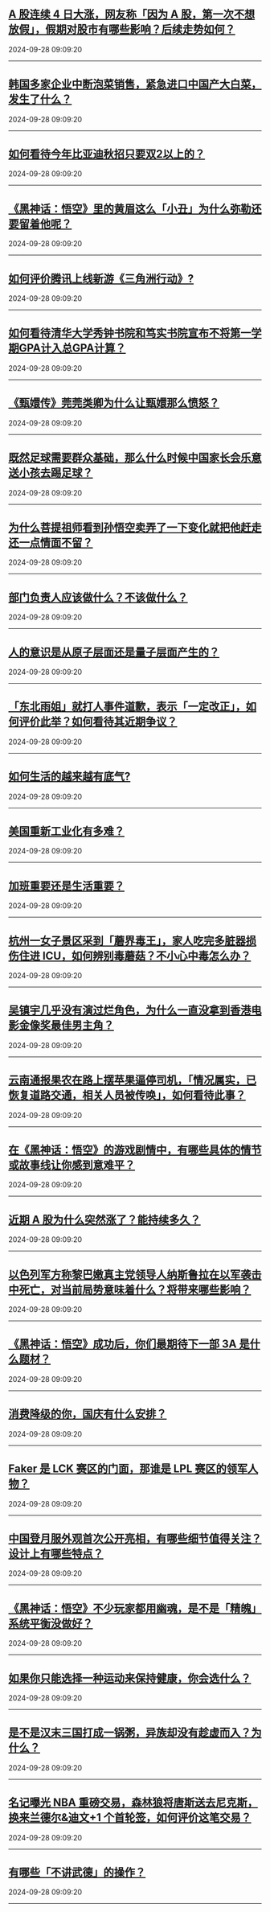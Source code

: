 ## [A 股连续 4 日大涨，网友称「因为 A 股，第一次不想放假」，假期对股市有哪些影响？后续走势如何？](https://www.zhihu.com/question/675715602)

2024-09-28 09:09:20

---
## [韩国多家企业中断泡菜销售，紧急进口中国产大白菜，发生了什么？](https://www.zhihu.com/question/668271679)

2024-09-28 09:09:20

---
## [如何看待今年比亚迪秋招只要双2以上的？](https://www.zhihu.com/question/666853816)

2024-09-28 09:09:20

---
## [《黑神话：悟空》里的黄眉这么「小丑」为什么弥勒还要留着他呢？](https://www.zhihu.com/question/667977091)

2024-09-28 09:09:20

---
## [如何评价腾讯上线新游《三角洲行动》?](https://www.zhihu.com/question/668150905)

2024-09-28 09:09:20

---
## [如何看待清华大学秀钟书院和笃实书院宣布不将第一学期GPA计入总GPA计算？](https://www.zhihu.com/question/670580822)

2024-09-28 09:09:20

---
## [《甄嬛传》莞莞类卿为什么让甄嬛那么愤怒？](https://www.zhihu.com/question/666799924)

2024-09-28 09:09:20

---
## [既然足球需要群众基础，那么什么时候中国家长会乐意送小孩去踢足球？](https://www.zhihu.com/question/666559480)

2024-09-28 09:09:20

---
## [为什么菩提祖师看到孙悟空卖弄了一下变化就把他赶走还一点情面不留？](https://www.zhihu.com/question/667620165)

2024-09-28 09:09:20

---
## [部门负责人应该做什么？不该做什么？](https://www.zhihu.com/question/667750171)

2024-09-28 09:09:20

---
## [人的意识是从原子层面还是量子层面产生的？](https://www.zhihu.com/question/665527244)

2024-09-28 09:09:20

---
## [「东北雨姐」就打人事件道歉，表示「一定改正」，如何评价此举？如何看待其近期争议？](https://www.zhihu.com/question/668579099)

2024-09-28 09:09:20

---
## [如何生活的越来越有底气?](https://www.zhihu.com/question/670899737)

2024-09-28 09:09:20

---
## [美国重新工业化有多难？](https://www.zhihu.com/question/662670683)

2024-09-28 09:09:20

---
## [加班重要还是生活重要？](https://www.zhihu.com/question/673637505)

2024-09-28 09:09:20

---
## [杭州一女子景区采到「蘑界毒王」，家人吃完多脏器损伤住进 ICU，如何辨别毒蘑菇？不小心中毒怎么办？](https://www.zhihu.com/question/672017435)

2024-09-28 09:09:20

---
## [吴镇宇几乎没有演过烂角色，为什么一直没拿到香港电影金像奖最佳男主角？](https://www.zhihu.com/question/543831417)

2024-09-28 09:09:20

---
## [云南通报果农在路上摆苹果逼停司机，「情况属实，已恢复道路交通，相关人员被传唤」，如何看待此事？](https://www.zhihu.com/question/671146999)

2024-09-28 09:09:20

---
## [在《黑神话：悟空》的游戏剧情中，有哪些具体的情节或故事线让你感到意难平？](https://www.zhihu.com/question/664909615)

2024-09-28 09:09:20

---
## [近期 A 股为什么突然涨了？能持续多久？](https://www.zhihu.com/question/670424745)

2024-09-28 09:09:20

---
## [以色列军方称黎巴嫩真主党领导人纳斯鲁拉在以军袭击中死亡，对当前局势意味着什么？将带来哪些影响？](https://www.zhihu.com/question/677782673)

2024-09-28 09:09:20

---
## [《黑神话：悟空》成功后，你们最期待下一部 3A 是什么题材？](https://www.zhihu.com/question/664868918)

2024-09-28 09:09:20

---
## [消费降级的你，国庆有什么安排？](https://www.zhihu.com/question/667683763)

2024-09-28 09:09:20

---
## [Faker 是 LCK 赛区的门面，那谁是 LPL 赛区的领军人物？](https://www.zhihu.com/question/659283047)

2024-09-28 09:09:20

---
## [中国登月服外观首次公开亮相，有哪些细节值得关注？设计上有哪些特点？](https://www.zhihu.com/question/675946447)

2024-09-28 09:09:20

---
## [《黑神话：悟空》不少玩家都用幽魂，是不是「精魄」系统平衡没做好？](https://www.zhihu.com/question/665496852)

2024-09-28 09:09:20

---
## [如果你只能选择一种运动来保持健康，你会选什么？](https://www.zhihu.com/question/666757359)

2024-09-28 09:09:20

---
## [是不是汉末三国打成一锅粥，异族却没有趁虚而入？为什么？](https://www.zhihu.com/question/419161243)

2024-09-28 09:09:20

---
## [名记曝光 NBA 重磅交易，森林狼将唐斯送去尼克斯，换来兰德尔&迪文+1 个首轮签，如何评价这笔交易？](https://www.zhihu.com/question/676316150)

2024-09-28 09:09:20

---
## [有哪些「不讲武德」的操作？](https://www.zhihu.com/question/432866470)

2024-09-28 09:09:20

---
